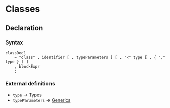 # Classes

## Declaration
### Syntax
```ebnf
classDecl
    = "class" , identifier [ , typeParameters ] [ , "<" type [ , { "," type } ] ]
    , blockExpr
    ;
```

### External definitions
* `type` -> [Types](types.md)
* `typeParameters` -> [Generics](generics.md)